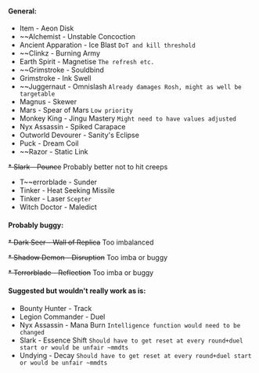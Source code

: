 #### General:
* Item - Aeon Disk
* ~~Alchemist - Unstable Concoction
* Ancient Apparation - Ice Blast `DoT and kill threshold`
* ~~Clinkz - Burning Army
* Earth Spirit - Magnetise `The refresh etc.`
* ~~Grimstroke - Souldbind
* Grimstroke - Ink Swell
* ~~Juggernaut - Omnislash `Already damages Rosh, might as well be targetable`
* Magnus - Skewer
* Mars - Spear of Mars `Low priority`
* Monkey King - Jingu Mastery `Might need to have values adjusted`
* Nyx Assassin - Spiked Carapace
* Outworld Devourer - Sanity's Eclipse
* Puck - Dream Coil
* ~~Razor - Static Link

~~* Slark - Pounce~~ Probably better not to hit creeps
* T~~errorblade - Sunder
* Tinker - Heat Seeking Missile
* Tinker - Laser `Scepter`
* Witch Doctor - Maledict

#### Probably buggy:
~~* Dark Seer - Wall of Replica~~ Too imbalanced

~~* Shadow Demon - Disruption~~ Too imba or buggy

~~* Terrorblade - Reflection~~ Too imba or buggy

#### Suggested but wouldn't really work as is:
* Bounty Hunter - Track
* Legion Commander - Duel
* Nyx Assassin - Mana Burn `Intelligence function would need to be changed`
* Slark - Essence Shift `Should have to get reset at every round+duel start or would be unfair ~mmdts`
* Undying - Decay `Should have to get reset at every round+duel start or would be unfair ~mmdts`
